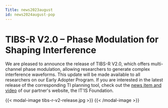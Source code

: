 ```yaml
---
Title: news2023august
id: news2024august-pop
---
```

# TIBS-R V2.0 – Phase Modulation for Shaping Interference

We are pleased to announce the release of TIBS-R V2.0, which offers multi-channel phase modulation, allowing researchers to generate complex interference waveforms. This update will be made available to all researchers on our Early Adopter Program. If you are interested in the latest release of the corresponding TI planning tool, check out the [news item and video](https://itis.swiss/s/news-events/news/news/2023/tip-v2-0-multichannel-and-phase-modulation-ti) of our partner's website, the IT'IS Foundation.

{{< modal-image tibs-r-v2-release.jpg >}} {{< /modal-image >}}
